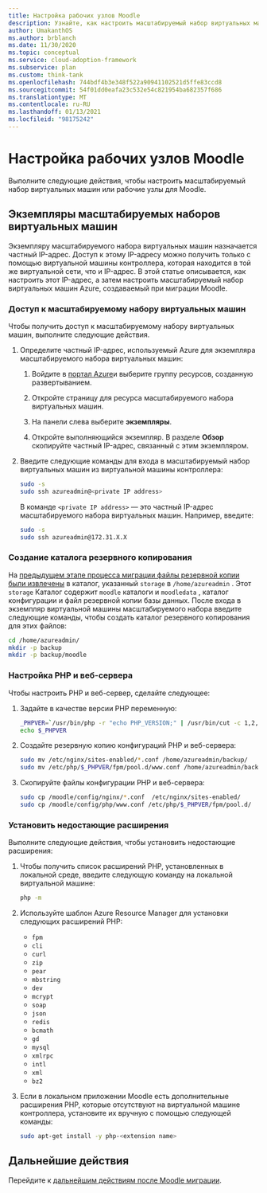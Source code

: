 ```yaml
---
title: Настройка рабочих узлов Moodle
description: Узнайте, как настроить масштабируемый набор виртуальных машин для Moodle. Узнайте, как получить доступ к масштабируемому набору из контроллера, используя частный IP-адрес.
author: UmakanthOS
ms.author: brblanch
ms.date: 11/30/2020
ms.topic: conceptual
ms.service: cloud-adoption-framework
ms.subservice: plan
ms.custom: think-tank
ms.openlocfilehash: 744bdf4b3e348f522a90941102521d5ffe83ccd8
ms.sourcegitcommit: 54f01dd0eafa23c532e54c821954ba682357f686
ms.translationtype: MT
ms.contentlocale: ru-RU
ms.lasthandoff: 01/13/2021
ms.locfileid: "98175242"
---
```

# <a name="how-to-set-up-moodle-worker-nodes"></a>Настройка рабочих узлов Moodle

Выполните следующие действия, чтобы настроить масштабируемый набор виртуальных машин или рабочие узлы для Moodle.

## <a name="virtual-machine-scale-set-instances"></a>Экземпляры масштабируемых наборов виртуальных машин

Экземпляру масштабируемого набора виртуальных машин назначается частный IP-адрес. Доступ к этому IP-адресу можно получить только с помощью виртуальной машины контроллера, которая находится в той же виртуальной сети, что и IP-адрес. В этой статье описывается, как настроить этот IP-адрес, а затем настроить масштабируемый набор виртуальных машин Azure, создаваемый при миграции Moodle.

### <a name="access-the-virtual-machine-scale-set"></a>Доступ к масштабируемому набору виртуальных машин

Чтобы получить доступ к масштабируемому набору виртуальных машин, выполните следующие действия.

1. Определите частный IP-адрес, используемый Azure для экземпляра масштабируемого набора виртуальных машин:

   1. Войдите в [портал Azure](https://ms.portal.azure.com/#home)и выберите группу ресурсов, созданную развертыванием.

   1. Откройте страницу для ресурса масштабируемого набора виртуальных машин.

   1. На панели слева выберите **экземпляры**.

   1. Откройте выполняющийся экземпляр. В разделе **Обзор** скопируйте частный IP-адрес, связанный с этим экземпляром.

1. Введите следующие команды для входа в масштабируемый набор виртуальных машин из виртуальной машины контроллера:

   ```bash
   sudo -s
   sudo ssh azureadmin@<private IP address>
   ```

   В команде `<private IP address>` — это частный IP-адрес масштабируемого набора виртуальных машин. Например, введите:

   ```bash
   sudo -s
   sudo ssh azureadmin@172.31.X.X
   ```

### <a name="create-a-backup-directory"></a>Создание каталога резервного копирования

На [предыдущем этапе процесса миграции файлы резервной копии были извлечены](./migration-start.md#back-up-the-current-configuration) в каталог, указанный `storage` в `/home/azureadmin` . Этот `storage` Каталог содержит `moodle` каталоги и `moodledata` , каталог конфигурации и файл резервной копии базы данных. После входа в экземпляр виртуальной машины масштабируемого набора введите следующие команды, чтобы создать каталог резервного копирования для этих файлов:

```bash
cd /home/azureadmin/
mkdir -p backup
mkdir -p backup/moodle
```

### <a name="configure-the-php-and-web-server"></a>Настройка PHP и веб-сервера

Чтобы настроить PHP и веб-сервер, сделайте следующее:

1. Задайте в качестве версии PHP переменную:

   ```bash
   _PHPVER=`/usr/bin/php -r "echo PHP_VERSION;" | /usr/bin/cut -c 1,2,3`
   echo $_PHPVER
   ```

1. Создайте резервную копию конфигураций PHP и веб-сервера:

   ```bash
   sudo mv /etc/nginx/sites-enabled/*.conf /home/azureadmin/backup/
   sudo mv /etc/php/$_PHPVER/fpm/pool.d/www.conf /home/azureadmin/backup/www.conf  
   ```

1. Скопируйте файлы конфигурации PHP и веб-сервера:

   ```bash
   sudo cp /moodle/config/nginx/*.conf  /etc/nginx/sites-enabled/
   sudo cp /moodle/config/php/www.conf /etc/php/$_PHPVER/fpm/pool.d/
   ```

### <a name="install-missing-extensions"></a>Установить недостающие расширения

Выполните следующие действия, чтобы установить недостающие расширения:

1. Чтобы получить список расширений PHP, установленных в локальной среде, введите следующую команду на локальной виртуальной машине:

   ```bash
   php -m
   ```

1. Используйте шаблон Azure Resource Manager для установки следующих расширений PHP:

    - `fpm`
    - `cli`
    - `curl`
    - `zip`
    - `pear`
    - `mbstring`
    - `dev`
    - `mcrypt`
    - `soap`
    - `json`
    - `redis`
    - `bcmath`
    - `gd`
    - `mysql`
    - `xmlrpc`
    - `intl`
    - `xml`
    - `bz2`

1. Если в локальном приложении Moodle есть дополнительные расширения PHP, которые отсутствуют на виртуальной машине контроллера, установите их вручную с помощью следующей команды:

   ```bash
   sudo apt-get install -y php-<extension name>
   ```

## <a name="next-steps"></a>Дальнейшие действия

Перейдите к [дальнейшим действиям после Moodle миграции](./migration-post.md).

